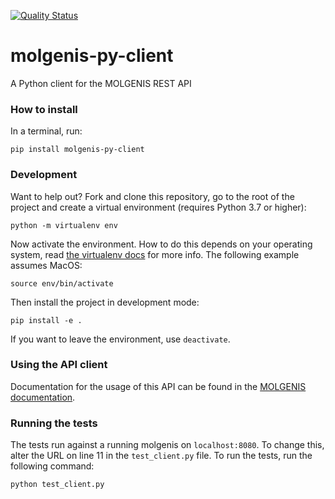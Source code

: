 [![Quality Status](https://sonarcloud.io/api/project_badges/measure?project=org.molgenis%3Apython-client&metric=alert_status)](https://sonarcloud.io/dashboard?id=org.molgenis%3Apython-client)

# molgenis-py-client
A Python client for the MOLGENIS REST API

### How to install

In a terminal, run:

```
pip install molgenis-py-client
```

### Development
Want to help out? Fork and clone this repository, go to the root of the project and create a virtual environment (requires
Python 3.7 or higher):

```
python -m virtualenv env
```

Now activate the environment. How to do this depends on your operating system, read 
[the virtualenv docs](https://virtualenv.pypa.io/en/latest/userguide) for more info. 
The following example assumes MacOS:


```
source env/bin/activate
```

Then install the project in development mode:
```
pip install -e .
```

If you want to leave the environment, use `deactivate`.

### Using the API client
Documentation for the usage of this API can be found in the
[MOLGENIS documentation](https://molgenis.gitbooks.io/molgenis/content/developer_documentation/ref-python.html).

### Running the tests
The tests run against a running molgenis on `localhost:8080`. To change this, alter the URL on line 11 in the
`test_client.py` file. To run the tests, run the following command:
```
python test_client.py
```